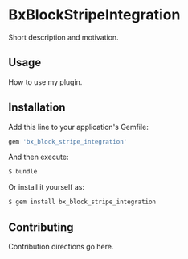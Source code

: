 # BxBlockStripeIntegration
Short description and motivation.

## Usage
How to use my plugin.

## Installation
Add this line to your application's Gemfile:

```ruby
gem 'bx_block_stripe_integration'
```

And then execute:
```bash
$ bundle
```

Or install it yourself as:
```bash
$ gem install bx_block_stripe_integration
```

## Contributing
Contribution directions go here.
